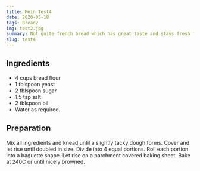 ```yaml
---
title: Mein Test4
date: 2020-05-18
tags: Bread2
img: test2.jpg
summary: Not quite french bread which has great taste and stays fresh for longer2.
slug: test4
---
```


## Ingredients

+ 4 cups bread flour
+ 1 tblspoon yeast
+ 2 tblspoon sugar
+ 1.5 tsp salt
+ 2 tblspoon oil
+ Water as required.

## Preparation

Mix all ingredients and knead until a slightly tacky dough forms. Cover and let rise until doubled in size. Divide into 4 equal portions. Roll each portion into a baguette shape. Let rise on a parchment covered baking sheet. Bake at 240C or until nicely browned.